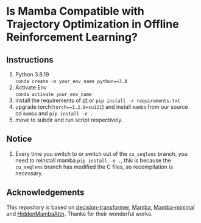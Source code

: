 
# Is Mamba Compatible with Trajectory Optimization in Offline Reinforcement Learning?

## Instructions

1. Python 3.8.19 \
`conda create -n your_env_name python==3.8`
2. Activate Env \
`conda activate your_env_name`
3. install the requirements of [dt](https://github.com/kzl/decision-transformer.git) or `pip install -r requirements.txt`
4. upgrade torch(`torch==1.2.0+cu121`) and install `mamba` from our source \
cd `mamba` and `pip install -e .`
5. move to subdir and run script respectively.

## Notice

1. Every time you switch to or switch out of the `cu_seqlens` branch, you need to reinstall mamba `pip install -e .`, this is because the `cu_seqlens` branch has modified the C files, so recompilation is necessary.


## Acknowledgements

This repository is based on [decision-transformer](https://github.com/kzl/decision-transformer.git), [Mamba](https://github.com/state-spaces/mamba.git), [Mamba-minimal](https://github.com/johnma2006/mamba-minimal) and [HiddenMambaAttn](https://github.com/AmeenAli/HiddenMambaAttn?tab=readme-ov-file). Thanks for their wonderful works.